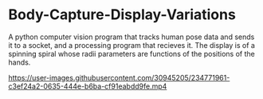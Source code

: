 # Body-Capture-Display-Variations
A python computer vision program that tracks human pose data and sends it to a socket, and a processing program that recieves it. The display is of a spinning spiral whose radii parameters are functions of the positions of the hands.


https://user-images.githubusercontent.com/30945205/234771961-c3ef24a2-0635-444e-b6ba-cf91eabdd9fe.mp4

